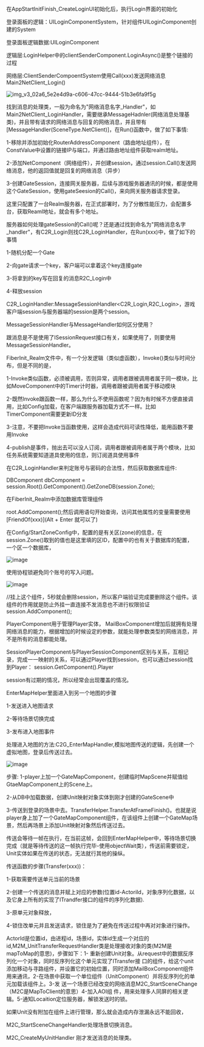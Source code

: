 在AppStartInitFinish_CreateLoginUI初始化后，执行Login界面的初始化

登录面板的逻辑：UILoginComponentSystem，针对组件UILoginComponent创建的System

登录面板逻辑数据:UILoginComponent

逻辑层:LoginHelper中的clientSenderComponent.LoginAsync()是整个链接的过程

网络层:ClientSenderCompoentSystem使用Call(xxx)发送网络消息 Main2NetClient_Login()

![img_v3_02a6_5e2e4d9a-c606-47cc-9444-51b3e6fa9f5g](https://github.com/kof123w/MyGame/assets/40864999/b84b8737-f008-469f-a833-534b89ab06f9)

找到消息的处理类，一般为命名为"网络消息名字_Handler"，如Main2NetClient_LoginHandler，需要继承MessageHadnler(网络消息处理基类)，并且带有请求的网络消息与回复的网络消息，并且带有[MessageHandler(SceneType.NetClient)]，在Run()函数中，做了如下事情:

1-移除并添加初始化RouterAddressComponent（路由地址组件），在ConstValue中设置的链接IP与端口，并通过路由地址组件获取realm地址。

2-添加NetComponent（网络组件），并创建session，通过session.Call()发送网络消息，他的返回值就是回复的网络消息（异步）

3-创建GateSession，连接网关服务器，后续与游戏服务器通讯的时候，都是使用这个GateSession，使用gateSeesion的Call()，来向网关服务器请求登录。

这里只配置了一台Realm服务器，在正式部署时，为了分散性能压力，会配置多台，获取Reaml地址，就会有多个地址。

服务器如何处理gateSession的Call()呢？还是通过找到命名为"网络消息名字_handler"，有C2R_Login则找C2R_LoginHandler，在Run(xxx)中，做了如下的事情

1-随机分配一个Gate

2-向gate请求一个key，客户端可以拿着这个key连接gate

3-将拿到的key写在回复的消息R2C_Login中

4-释放session

C2R_LoginHandler:MessageSessionHandler<C2R_Login,R2C_Login>，游戏客户端session与服务器端的session是两个session。

MessageSessionHandler与MessageHandler如何区分使用？

跟消息是不是使用了ISessionRequest接口有关，如果使用了，则要使用MessageSessionHandler。

FiberInit_Realm文件中，有一个分发逻辑（类似虚函数），Invoke()类似与时间分布，但是不同的是，

1-Invoke类似函数，必须被调用，否则异常，调用者跟被调用者属于同一模块，比如MoveComponent中的Timer计时器，调用者跟被调用者属于移动模块

2-既然Invoke跟函数一样，那么为什么不使用函数呢？因为有时候不方便直接调用，比如Config加载，在客户端跟服务器加载方式不一样。比如TimerComponent需要更新ID分发

3-注意，不要把Invoke当函数使用，这样会造成代码可读性降低，能用函数不要用Invoke

4-publish是事件，抛出去可以没人订阅，调用者跟被调用者属于两个模块，比如任务系统需要知道道具使用的信息，则订阅道具使用事件

在C2R_LoginHandler来判定账号与密码的合法性，然后获取数据库组件:

DBComponent dbComponent = session.Root().GetComponent<DBManagerComponent>().GetZoneDB(session.Zone);

在FiberInit_Realm中添加数据库管理组件

root.AddComponent<DBManagerComponent>();然后调用语句开始查询，访问其他属性的变量需要使用[FriendOf(xxx)](Alt + Enter 就可以了)

在Config/StartZoneConfig中，配置的是有关区(zone)的信息，在session.Zone()取到的值也是这里填的区ID，配置中的也有关于数据库的配置，一个区一个数据库，

![image](https://github.com/kof123w/MyGame/assets/40864999/bd7ea395-4686-454a-a23f-863a169bb9c3)

使用协程锁避免同个账号的写入问题。

![image](https://github.com/kof123w/MyGame/assets/40864999/a7598b08-9a09-43fb-b0ba-241d81542126)

//挂上这个组件，5秒就会删除session，所以客户端验证完成要删除这个组件。该组件的作用就是防止外挂一直连接不发消息也不进行权限验证
session.AddComponent<SessionAcceptTimeoutCompoent>();

PlayerComponent用于管理Player实体，
MailBoxComponent增加后就拥有处理网络消息的能力，根据增加的时候设定的参数，就能处理参数类型的网络消息，并不是所有的消息都能处理。

SessionPlayerComponent与PlayerSessionComponent区别与关系，互相记录，完成一一映射的关系，可以通过Player找到session，也可以通过session找到Player：
session.GetComponent<SessionPlayerComponent>().Player

session有过期的情况，所以经常会出现覆盖的情况。

EnterMapHelper里面进入到另一个地图的步骤

1-发送进入地图请求

2-等待场景切换完成

3-发布进入地图事件

处理进入地图的方法:C2G_EnterMapHandler,模拟地图传送的逻辑，先创建一个虚拟地图，登录后传送过去。

![image](https://github.com/kof123w/MyGame/assets/40864999/7888a83c-49b8-427d-927e-6a63565e97a5)

步骤:
1-player上加一个GateMapComponent，创建临时MapScene并赋值给GtaeMapComponent上的Scene上。

2-从DB中加载数据，创建Unit映射对象实体到刚才创建的GateScene中

3-传送到登录的场景中去。TransferHelper.TransferAtFrameFinish()。也就是说player身上加了一个GateMapComponent组件，在该组件上创建一个GateMap场景，然后再场景上添加Unit映射对象然后传送过去。

传送会等待一帧在执行，在当前这帧，会回到EnterMapHelper中，等待场景切换完成（就是等待传送的这一帧执行完毕-使用objectWait类），传送前需要锁定，Unit实体如果在传送的状态，无法就行其他的操纵。

传送函数的步骤(Transfer(xxx))：

1-获取需要传送单元当前的场景 

2-创建一个传送的消息并赋上对应的参数(位置id-ActoriId，对象序列化数据，以及它身上所有的实现了ITrandfer接口的组件的序列化数据).

3-原单元对象释放，

4-锁住改单元并且发送请求，锁住是为了避免在传送过程中再对对象进行操作。

ActorId是位置id，由进程id，场景id，实体id生成一个对应的id,M2M_UnitTransferRequestHandler类是处理接收对象的类(M2M是mapToMap的意思)，步骤如下：1-
重新创建Unit对象。从request中的数据反序列化一个对象，同时反序列化这个单元实现了ITransfer接
口的组件，给这个unit添加移动与寻路组件，并设置它的初始位置，同时添加MailBoxComponent组件
用来通讯，2-在场景中获取一个单位组件（UnitComponent）并将反序列化的单元加载该组件上。3-发
送一个场景已经改变的网络消息M2C_StartSceneChange （M2C是MapToClient的意思）4-加入AOI组
件，用来处理多人同屏的相关逻辑。5-通知Locaition定位服务器，解锁发送时的锁。

如果Unit没有附加在组件上进行管理，那么就会造成内存泄漏永远不能回收，

M2C_StartSceneChangeHandler处理场景切换消息。

M2C_CreateMyUnitHandler 刚才发送消息的处理类。
